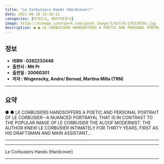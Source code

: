```yaml
---
title: "Le Corbusiers Hands (Hardcover)"
date: 2021-06-10 15:16:11
categories: [외국도서, 해외주문원서]
image: https://bimage.interpark.com/goods_image/3/8/5/9/17633859s.jpg
description: ● ● LE CORBUSIERS HANDSOFFERS A POETIC AND PERSONAL PORTRAIT OF LE CORBUSIER--A NUANCED PORTRAYAL THAT IS IN CONTRAST TO THE POPULAR IMAGE OF LE CORBUSIER THE
---
```


## **정보**

- **ISBN : 0262232448**
- **출판사 : Mit Pr**
- **출판일 : 20060301**
- **저자 : Wogenscky, Andre/ Bernad, Martina Milla (TRN)**

------



## **요약**

●  ●  LE CORBUSIERS HANDSOFFERS A POETIC AND PERSONAL PORTRAIT OF LE CORBUSIER--A NUANCED PORTRAYAL THAT IS IN CONTRAST TO THE POPULAR IMAGE OF LE CORBUSIER THE ALOOF MODERNIST. THE AUTHOR KNEW LE CORBUSIER INTIMATELY FOR THIRTY YEARS, FIRST AS HIS DRAFTSMAN AND MAIN ASSISTANT... 

------



------


Le Corbusiers Hands (Hardcover) 

------


